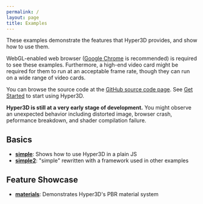 ```yaml
---
permalink: /
layout: page
title: Examples
---
```


These examples demonstrate the features that Hyper3D provides, and show how to use them.

WebGL-enabled web browser ([Google Chrome](https://www.google.com/chrome/) is recommended) is required to see these examples. Furthermore, a high-end video card might be required for them to run at an acceptable frame rate, though they can run on a wide range of video cards.

You can browse the source code at the [GitHub source code page](https://github.com/Hyper3D/hyper3d-examples/tree/master/_examples). See [Get Started](/start) to start using Hyper3D.

**Hyper3D is still at a very early stage of development.** You might observe an unexpected behavior including distorted image, browser crash, peformance breakdown, and shader compilation failure.

Basics
------

* **[simple](simple)**: Shows how to use Hyper3D in a plain JS
* **[simple2](simple2)**: "simple" rewritten with a framework used in other examples

Feature Showcase
----------------

* **[materials](materials)**: Demonstrates Hyper3D's PBR material system

<!--
Example Apps
------------

* **[game/fps](game_fps)**: Basic first-person shooter. Uses [PatrolJS](https://github.com/nickjanssen/PatrolJS) for AI navigation
-->